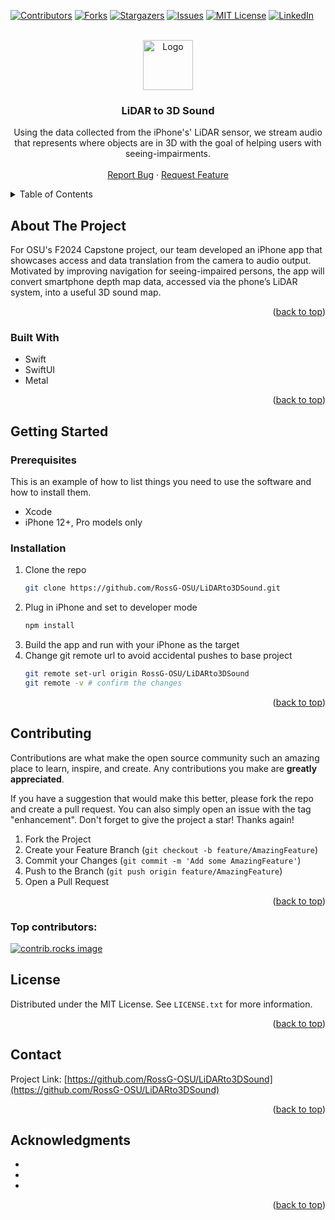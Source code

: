 <a id="readme-top"></a>
<!--
*** Thanks for checking out the Best-README-Template. If you have a suggestion
*** that would make this better, please fork the repo and create a pull request
*** or simply open an issue with the tag "enhancement".
*** Don't forget to give the project a star!
*** Thanks again! Now go create something AMAZING! :D
-->



<!-- PROJECT SHIELDS -->
<!--
*** I'm using markdown "reference style" links for readability.
*** Reference links are enclosed in brackets [ ] instead of parentheses ( ).
*** See the bottom of this document for the declaration of the reference variables
*** for contributors-url, forks-url, etc. This is an optional, concise syntax you may use.
*** https://www.markdownguide.org/basic-syntax/#reference-style-links
-->
[![Contributors][contributors-shield]][contributors-url]
[![Forks][forks-shield]][forks-url]
[![Stargazers][stars-shield]][stars-url]
[![Issues][issues-shield]][issues-url]
[![MIT License][license-shield]][license-url]
[![LinkedIn][linkedin-shield]][linkedin-url]



<!-- PROJECT LOGO -->
<br />
<div align="center">
  <a href="https://github.com/RossG-OSU/LiDARto3DSound">
    <img src="images/logo.png" alt="Logo" width="80" height="80">
  </a>

<h3 align="center">LiDAR to 3D Sound</h3>

  <p align="center">
    Using the data collected from the iPhone's' LiDAR sensor, we stream audio that represents where objects are in 3D with the goal of
helping users with seeing-impairments.
    <br />
    <br />
    <a href="https://github.com/RossG-OSU/LiDARto3DSound/issues/new?labels=bug&template=bug-report---.md">Report Bug</a>
    ·
    <a href="https://github.com/RossG-OSU/LiDARto3DSound/issues/new?labels=enhancement&template=feature-request---.md">Request Feature</a>
  </p>
</div>



<!-- TABLE OF CONTENTS -->
<details>
  <summary>Table of Contents</summary>
  <ol>
    <li>
      <a href="#about-the-project">About The Project</a>
      <ul>
        <li><a href="#built-with">Built With</a></li>
      </ul>
    </li>
    <li>
      <a href="#getting-started">Getting Started</a>
      <ul>
        <li><a href="#prerequisites">Prerequisites</a></li>
        <li><a href="#installation">Installation</a></li>
      </ul>
    </li>
    <li><a href="#license">License</a></li>
    <li><a href="#acknowledgments">Acknowledgments</a></li>
  </ol>
</details>



<!-- ABOUT THE PROJECT -->
## About The Project

For OSU's F2024 Capstone project, our team
developed an iPhone app that showcases access
and data translation from the camera to audio
output. Motivated by improving navigation for
seeing-impaired persons, the app will convert
smartphone depth map data, accessed via the
phone’s LiDAR system, into a useful 3D sound
map.


<p align="right">(<a href="#readme-top">back to top</a>)</p>



### Built With

* Swift
* SwiftUI
* Metal

<p align="right">(<a href="#readme-top">back to top</a>)</p>



<!-- GETTING STARTED -->
## Getting Started


### Prerequisites

This is an example of how to list things you need to use the software and how to install them.
* Xcode
* iPhone 12+, Pro models only

### Installation

1. Clone the repo
   ```sh
   git clone https://github.com/RossG-OSU/LiDARto3DSound.git
   ```
2. Plug in iPhone and set to developer mode
   ```sh
   npm install
   ```
3. Build the app and run with your iPhone as the target
4. Change git remote url to avoid accidental pushes to base project
   ```sh
   git remote set-url origin RossG-OSU/LiDARto3DSound
   git remote -v # confirm the changes
   ```

<p align="right">(<a href="#readme-top">back to top</a>)</p>



<!-- CONTRIBUTING -->
## Contributing

Contributions are what make the open source community such an amazing place to learn, inspire, and create. Any contributions you make are **greatly appreciated**.

If you have a suggestion that would make this better, please fork the repo and create a pull request. You can also simply open an issue with the tag "enhancement".
Don't forget to give the project a star! Thanks again!

1. Fork the Project
2. Create your Feature Branch (`git checkout -b feature/AmazingFeature`)
3. Commit your Changes (`git commit -m 'Add some AmazingFeature'`)
4. Push to the Branch (`git push origin feature/AmazingFeature`)
5. Open a Pull Request

<p align="right">(<a href="#readme-top">back to top</a>)</p>

### Top contributors:

<a href="https://github.com/RossG-OSU/LiDARto3DSound/graphs/contributors">
  <img src="https://contrib.rocks/image?repo=RossG-OSU/LiDARto3DSound" alt="contrib.rocks image" />
</a>



<!-- LICENSE -->
## License

Distributed under the MIT License. See `LICENSE.txt` for more information.

<p align="right">(<a href="#readme-top">back to top</a>)</p>



<!-- CONTACT -->
## Contact

Project Link: [https://github.com/RossG-OSU/LiDARto3DSound](https://github.com/RossG-OSU/LiDARto3DSound)

<p align="right">(<a href="#readme-top">back to top</a>)</p>



<!-- ACKNOWLEDGMENTS -->
## Acknowledgments

* []()
* []()
* []()

<p align="right">(<a href="#readme-top">back to top</a>)</p>



<!-- MARKDOWN LINKS & IMAGES -->
<!-- https://www.markdownguide.org/basic-syntax/#reference-style-links -->
[contributors-shield]: https://img.shields.io/github/contributors/RossG-OSU/LiDARto3DSound.svg?style=for-the-badge
[contributors-url]: https://github.com/RossG-OSU/LiDARto3DSound/graphs/contributors
[forks-shield]: https://img.shields.io/github/forks/RossG-OSU/LiDARto3DSound.svg?style=for-the-badge
[forks-url]: https://github.com/RossG-OSU/LiDARto3DSound/network/members
[stars-shield]: https://img.shields.io/github/stars/RossG-OSU/LiDARto3DSound.svg?style=for-the-badge
[stars-url]: https://github.com/RossG-OSU/LiDARto3DSound/stargazers
[issues-shield]: https://img.shields.io/github/issues/RossG-OSU/LiDARto3DSound.svg?style=for-the-badge
[issues-url]: https://github.com/RossG-OSU/LiDARto3DSound/issues
[license-shield]: https://img.shields.io/github/license/RossG-OSU/LiDARto3DSound.svg?style=for-the-badge
[license-url]: https://github.com/RossG-OSU/LiDARto3DSound/blob/master/LICENSE.txt
[linkedin-shield]: https://img.shields.io/badge/-LinkedIn-black.svg?style=for-the-badge&logo=linkedin&colorB=555
[linkedin-url]: https://linkedin.com/in/linkedin_username
[product-screenshot]: images/screenshot.png

